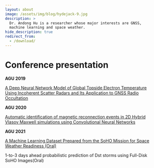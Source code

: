```yaml
---
layout: about
image: /assets/img/blog/hydejack-9.jpg
description: >
  Dr. Andong Hu is a researcher whose major interests are GNSS,
  machine learning and space weather.
hide_description: true
redirect_from:
  - /download/
---
```


# Conference presentation
<b>AGU 2019</b>

[A Deep Neural Network Model of Global Topside Electron Temperature Using Incoherent Scatter Radars and Its Application to GNSS Radio Occultation](assets/pdf/post_landscape.pdf)

<b>AGU 2020</b>

[Automatic identification of magnetic reconnection events in 2D Hybrid Vlasov Maxwell simulations using Convolutional Neural Networks](assets/pdf/Presentation_reconnection.pdf)

<b>AGU 2021</b>

[A Machine Learning Dataset Prepared from the SoHO Mission for Space Weather Readiness (Oral)](assets/pdf/SoHO_data.pdf)

1-to-3 days ahead probabilistic prediction of Dst storms using Full-Disk SoHO Images(Oral)

